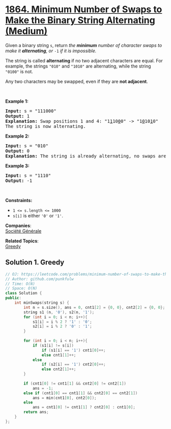 # [1864. Minimum Number of Swaps to Make the Binary String Alternating (Medium)](https://leetcode.com/problems/minimum-number-of-swaps-to-make-the-binary-string-alternating/)

<p>Given a binary string <code>s</code>, return <em>the <strong>minimum</strong> number of character swaps to make it <strong>alternating</strong>, or </em><code>-1</code><em> if it is impossible.</em></p>

<p>The string is called <strong>alternating</strong> if no two adjacent characters are equal. For example, the strings <code>"010"</code> and <code>"1010"</code> are alternating, while the string <code>"0100"</code> is not.</p>

<p>Any two characters may be swapped, even if they are&nbsp;<strong>not adjacent</strong>.</p>

<p>&nbsp;</p>
<p><strong>Example 1:</strong></p>

<pre><strong>Input:</strong> s = "111000"
<strong>Output:</strong> 1
<strong>Explanation:</strong> Swap positions 1 and 4: "1<u>1</u>10<u>0</u>0" -&gt; "1<u>0</u>10<u>1</u>0"
The string is now alternating.
</pre>

<p><strong>Example 2:</strong></p>

<pre><strong>Input:</strong> s = "010"
<strong>Output:</strong> 0
<strong>Explanation:</strong> The string is already alternating, no swaps are needed.
</pre>

<p><strong>Example 3:</strong></p>

<pre><strong>Input:</strong> s = "1110"
<strong>Output:</strong> -1
</pre>

<p>&nbsp;</p>
<p><strong>Constraints:</strong></p>

<ul>
	<li><code>1 &lt;= s.length &lt;= 1000</code></li>
	<li><code>s[i]</code> is either <code>'0'</code> or <code>'1'</code>.</li>
</ul>


**Companies**:  
[Société Générale](https://leetcode.com/company/societe-generale)

**Related Topics**:  
[Greedy](https://leetcode.com/tag/greedy/)

## Solution 1. Greedy

```cpp
// OJ: https://leetcode.com/problems/minimum-number-of-swaps-to-make-the-binary-string-alternating/
// Author: github.com/punkfulw
// Time: O(N)
// Space: O(N)
class Solution {
public:
    int minSwaps(string s) {
        int n = s.size(), ans = 0, cnt1[2] = {0, 0}, cnt2[2] = {0, 0};
        string s1 (n, '0'), s2(n, '1');
        for (int i = 0; i < n; i++){
            s1[i] = i % 2 ? '1' : '0';
            s2[i] = i % 2 ? '0' : '1';
        }
        
        for (int i = 0; i < n; i++){
            if (s1[i] != s[i])
                if (s1[i] == '1') cnt1[0]++;
                else cnt1[1]++;
            else 
                if (s2[i] == '1') cnt2[0]++;
                else cnt2[1]++;
        }
        
        if (cnt1[0] != cnt1[1] && cnt2[0] != cnt2[1])
            ans = -1;
        else if (cnt1[0] == cnt1[1] && cnt2[0] == cnt2[1])
            ans = min(cnt1[0], cnt2[0]);
        else
            ans = cnt1[0] != cnt1[1] ? cnt2[0] : cnt1[0];
        return ans;
    }
};
```
